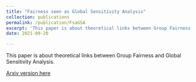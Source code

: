 ```yaml
---
title: "Fairness seen as Global Sensitivity Analysis"
collection: publications
permalink: /publication/FsaGSA
excerpt: 'This paper is about theoretical links between Group Fairness and Global Sensitivity Analysis.'
date: 2021-09-20

---
```

This paper is about theoretical links between Group Fairness and Global Sensitivity Analysis.

[Arxiv version here](https://arxiv.org/abs/2103.04613)

